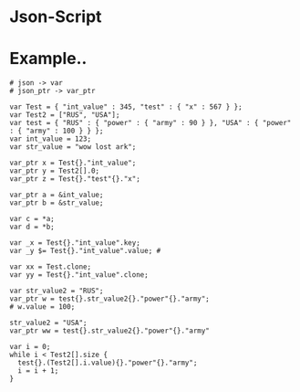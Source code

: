 # Json-Script

# Example..

    # json -> var
    # json_ptr -> var_ptr 

    var Test = { "int_value" : 345, "test" : { "x" : 567 } };
    var Test2 = ["RUS", "USA"];
    var test = { "RUS" : { "power" : { "army" : 90 } }, "USA" : { "power" : { "army" : 100 } } };
    var int_value = 123;
    var str_value = "wow lost ark";

    var_ptr x = Test{}."int_value";
    var_ptr y = Test2[].0;
    var_ptr z = Test{}."test"{}."x";

    var_ptr a = &int_value;
    var_ptr b = &str_value;

    var c = *a;
    var d = *b;

    var _x = Test{}."int_value".key;
    var _y $= Test{}."int_value".value; # 

    var xx = Test.clone;
    var yy = Test{}."int_value".clone;

    var str_value2 = "RUS";
    var_ptr w = test{}.str_value2{}."power"{}."army";
    # w.value = 100;

    str_value2 = "USA";
    var_ptr ww = test{}.str_value2{}."power"{}."army"

    var i = 0;
    while i < Test2[].size {
      test{}.(Test2[].i.value){}."power"{}."army";	
      i = i + 1;
    }
